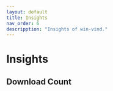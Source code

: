 ```yaml
---
layout: default
title: Insights  
nav_order: 6  
descripption: "Insights of win-vind."  
---  
```


# Insights  

## Download Count  

<canvas id="dl_count" width=400 height=400></canvas>  

<script src="https://cdnjs.cloudflare.com/ajax/libs/Chart.js/2.9.4/Chart.min.js"></script>  

<br>    

<script>  
var request = new XMLHttpRequest();
request.open('GET', 'https://api.github.com/repos/pit-ray/win-vind/releases');  

var names = [];
var counts = [];
request.onreadystatechange = function() {
  if(request.readyState == 4) {
    if (request.status == 200) {
      var data = JSON.parse(request.responseText);
      console.log(data);
      for(var item of data) {
        names.push(item.name);
        var count = 0 ;
        for(var a of item.assets) {
          count += a.download_count;
        }
        counts.push(count);
      }
    }
  }
} ;
request.send();

const ctx = document.getElementById('dl_count');
const chart = new Chart(ctx, {
  type: 'line',
  data: {
    labels: names,
    datasets: [
      {
        label: 'DL',
        data: counts
      }
    ]
  }
});
</script>


